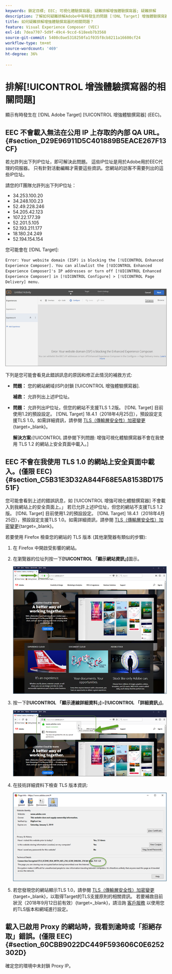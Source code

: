 ```yaml
---
keywords: 鎖定目標; EEC; 可視化體驗撰寫器; 疑難排解增強體驗撰寫器; 疑難排解
description: 了解如何疑難排解Adobe中有時發生的問題 [!DNL Target] 增強體驗撰寫器(EEC)。
title: 如何疑難排解增強體驗撰寫器的相關問題？
feature: Visual Experience Composer (VEC)
exl-id: 7dea7707-5d9f-49c4-9ccd-618eeb7b3568
source-git-commit: 5408c0ae5318250fa1f035f8cb8211a16600cf24
workflow-type: tm+mt
source-wordcount: '469'
ht-degree: 36%

---
```


# 排解[!UICONTROL 增強體驗撰寫器的相關問題]

顯示有時發生在 [!DNL Adobe Target] [!UICONTROL 增強體驗撰寫器] (EEC)。

## EEC 不會載入無法在公用 IP 上存取的內部 QA URL。 {#section_D29E96911D5C401889B5EACE267F13CF}

若允許列出下列IP位址，即可解決此問題。 這些IP位址是用於Adobe用於EEC代理的伺服器。 只有針對活動編輯才需要這些資訊。您網站的訪客不需要列出的這些IP位址。

請您的IT團隊允許列出下列IP位址：

* 34.253.100.20
* 34.248.100.23
* 52.49.228.246
* 54.205.42.123
* 107.22.177.39
* 52.201.5.105
* 52.193.211.177
* 18.180.24.249
* 52.194.154.154

您可能會在 [!DNL Target]:

`Error: Your website domain (ISP) is blocking the [!UICONTROL Enhanced Experience Composer]. You can allowlist the [!UICONTROL Enhanced Experience Composer]'s IP addresses or turn off [!UICONTROL Enhanced Experience Composer] in [!UICONTROL Configure] > [!UICONTROL Page Delivery] menu.`

![EEC_error映像](assets/EEC_error.png)

下列是您可能會看見此錯誤訊息的原因和修正此情況的補救方式:

* **問題：** 您的網站網域(ISP)封鎖 [!UICONTROL 增強體驗撰寫器].

   **補救：** 允許列出上述IP位址。

* **問題：** 允許列出IP位址，但您的網站不支援TLS 1.2版。 [!DNL Target] 目前使用1.2的預設設定。 [!DNL Target] 18.4.1（2018年4月25日），預設設定支援TLS 1.0。如需詳細資訊，請參閱 [TLS（傳輸層安全性）加密變更](https://developer.adobe.com/target/before-implement/tls-transport-layer-security-encryption/){target=_blank}。

   **解決方案:**[!UICONTROL  請參閱下列問題: 增強可視化體驗撰寫器不會在我使用 TLS 1.2 的網站上安全頁面中載入。]

## EEC 不會在我使用 TLS 1.0 的網站上安全頁面中載入。(僅限 EEC) {#section_C5B31E3D32A844F68E5A8153BD17551F}

您可能會看到上述的錯誤訊息，如 [!UICONTROL 增強可視化體驗撰寫器] 不會載入到我網站上的安全頁面上。」 若已允許上述IP位址，但您的網站不支援TLS 1.2版。 [!DNL Target] 目前使用1.2的預設設定。 [!DNL Target] 18.4.1（2018年4月25日），預設設定支援TLS 1.0。如需詳細資訊，請參閱 [TLS（傳輸層安全性）加密變更](https://developer.adobe.com/target/before-implement/tls-transport-layer-security-encryption/){target=_blank}。

若要使用 Firefox 檢查您的網站的 TLS 版本 (其他瀏覽器有類似的步驟):

1. 在 Firefox 中開啟受影響的網站。
1. 在瀏覽器的位址列按一下&#x200B;**[!UICONTROL 「顯示網站資訊」]**&#x200B;圖示。

   ![firefox_more_info影像](assets/firefox_more_info.png)

1. 按一下&#x200B;**[!UICONTROL 「顯示連線詳細資料」]**>**[!UICONTROL 「詳細資訊」]**。

   ![firefox_more_info_2影像](assets/firefox_more_info_2.png)

1. 在技術詳細資料下檢查 TLS 版本資訊:

   ![firefox_more_info_3影像](assets/firefox_more_info_3.png)

1. 若您發現您的網站顯示TLS 1.0，請參閱 [TLS（傳輸層安全性）加密變更](https://developer.adobe.com/target/before-implement/tls-transport-layer-security-encryption/){target=_blank}，以取得Target的TLS支援原則的相關資訊。 若要補救目前狀況（2018年9月12日前有效）{target=_blank}，請洽詢 [客戶服務](/help/main/cmp-resources-and-contact-information.md#reference_ACA3391A00EF467B87930A450050077C) 以使用您的TLS版本和網域進行設定。

## 載入已啟用 Proxy 的網站時，我看到逾時或「拒絕存取」錯誤。(僅限 EEC) {#section_60CBB9022DC449F593606C0E6252302D}

確定您的環境中未封鎖 Proxy IP。

